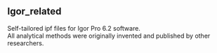 ## Igor_related
Self-tailored ipf files for Igor Pro 6.2 software.
</br>
All analytical methods were originally invented and published by other researchers.
